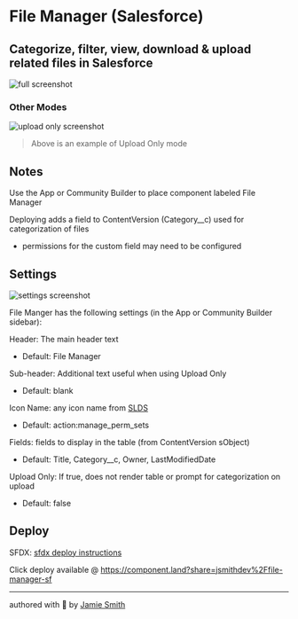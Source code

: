 # File Manager (Salesforce)

## Categorize, filter, view, download &amp; upload related files in Salesforce

![full screenshot](https://i.imgur.com/5wVISQC.png)

### Other Modes

![upload only screenshot](https://i.imgur.com/sMG6o1J.png)
> Above is an example of Upload Only mode

## Notes

Use the App or Community Builder to place component labeled File Manager

Deploying adds a field to ContentVersion (Category__c) used for categorization of files

- permissions for the custom field may need to be configured

## Settings

![settings screenshot](https://i.imgur.com/Hx1mhgn.png)

File Manger has the following settings (in the App or Community Builder sidebar):

Header: The main header text

- Default: File Manager

Sub-header: Additional text useful when using Upload Only
  
- Default: blank

Icon Name: any icon name from [SLDS](https://www.lightningdesignsystem.com/icons/)
  
- Default: action:manage_perm_sets

Fields: fields to display in the table (from ContentVersion sObject)

- Default: Title, Category__c, Owner, LastModifiedDate

Upload Only: If true, does not render table or prompt for categorization on upload

- Default: false

## Deploy

SFDX: [sfdx deploy instructions](https://github.com/jsmithdev/sfdx-deploy-instructions)

Click deploy available @ <https://component.land?share=jsmithdev%2Ffile-manager-sf>

---

authored with 💖 by [Jamie Smith](https://jsmith.dev)
